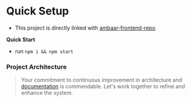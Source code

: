 # Quick Setup

- This project is directly linked with <a href="https://github.com/abdulroufsidhu/ambaar_frontend_repo.git" target="_blank">ambaar-frontend-repo</a>

**Quick Start**

- run `npm i && npm start`

### Project Architecture
> Your commitment to continuous improvement in architecture and [documentation](./src/shared/models/readme.md) is commendable. Let's work together to refine and enhance the system.

